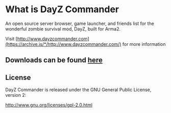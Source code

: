 What is DayZ Commander
======================

An open source server browser, game launcher, and friends list for the wonderful zombie survival mod, DayZ, built for Arma2.

Visit [http://www.dayzcommander.com](https://archive.is/*/http://www.dayzcommander.com/) for more information

## Downloads can be found [here](https://github.com/Bluscream/DayZCommander/releases)

License
-------

DayZ Commander is released under the GNU General Public License, version 2:

http://www.gnu.org/licenses/gpl-2.0.html
